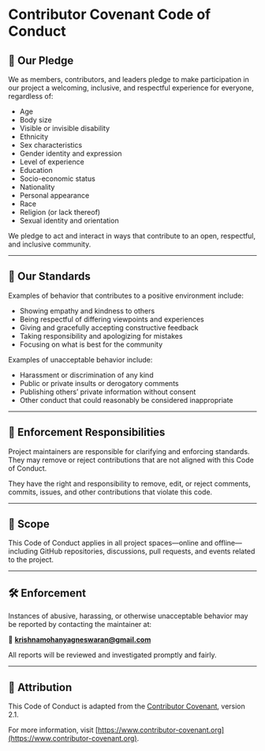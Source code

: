 # Contributor Covenant Code of Conduct

## 🌟 Our Pledge

We as members, contributors, and leaders pledge to make participation in our project a welcoming, inclusive, and respectful experience for everyone, regardless of:

- Age
- Body size
- Visible or invisible disability
- Ethnicity
- Sex characteristics
- Gender identity and expression
- Level of experience
- Education
- Socio-economic status
- Nationality
- Personal appearance
- Race
- Religion (or lack thereof)
- Sexual identity and orientation

We pledge to act and interact in ways that contribute to an open, respectful, and inclusive community.

---

## 🤝 Our Standards

Examples of behavior that contributes to a positive environment include:

- Showing empathy and kindness to others
- Being respectful of differing viewpoints and experiences
- Giving and gracefully accepting constructive feedback
- Taking responsibility and apologizing for mistakes
- Focusing on what is best for the community

Examples of unacceptable behavior include:

- Harassment or discrimination of any kind
- Public or private insults or derogatory comments
- Publishing others’ private information without consent
- Other conduct that could reasonably be considered inappropriate

---

## 🚩 Enforcement Responsibilities

Project maintainers are responsible for clarifying and enforcing standards. They may remove or reject contributions that are not aligned with this Code of Conduct.

They have the right and responsibility to remove, edit, or reject comments, commits, issues, and other contributions that violate this code.

---

## 📢 Scope

This Code of Conduct applies in all project spaces—online and offline—including GitHub repositories, discussions, pull requests, and events related to the project.

---

## 🛠 Enforcement

Instances of abusive, harassing, or otherwise unacceptable behavior may be reported by contacting the maintainer at:

📧 **krishnamohanyagneswaran@gmail.com**

All reports will be reviewed and investigated promptly and fairly.

---

## 🙏 Attribution

This Code of Conduct is adapted from the [Contributor Covenant](https://www.contributor-covenant.org), version 2.1.

For more information, visit [https://www.contributor-covenant.org](https://www.contributor-covenant.org).
